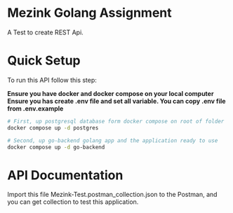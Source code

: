 # Mezink Golang Assignment
A Test to create REST Api.


# Quick Setup
To run this API follow this step:

**Ensure you have docker and docker compose on your local computer**<br>
**Ensure you has create .env file and set all variable. You can copy .env file from .env.example**

```bash
# First, up postgresql database form docker compose on root of folder
docker compose up -d postgres

# Second, up go-backend golang app and the application ready to use
docker compose up -d go-backend
```

# API Documentation
Import this file Mezink-Test.postman_collection.json to the Postman, and you can get collection to test this application.
